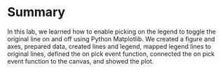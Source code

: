 # Summary

In this lab, we learned how to enable picking on the legend to toggle the original line on and off using Python Matplotlib. We created a figure and axes, prepared data, created lines and legend, mapped legend lines to original lines, defined the on pick event function, connected the on pick event function to the canvas, and showed the plot.
